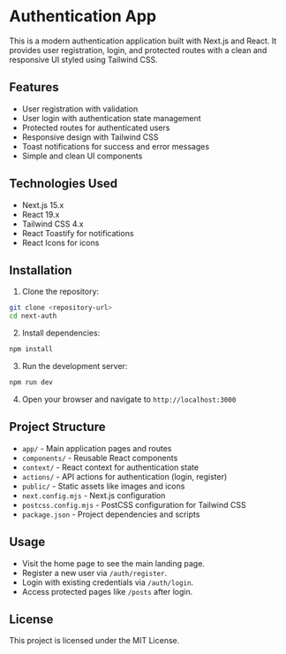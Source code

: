 # Authentication App

This is a modern authentication application built with Next.js and React. It provides user registration, login, and protected routes with a clean and responsive UI styled using Tailwind CSS.

## Features

- User registration with validation
- User login with authentication state management
- Protected routes for authenticated users
- Responsive design with Tailwind CSS
- Toast notifications for success and error messages
- Simple and clean UI components

## Technologies Used

- Next.js 15.x
- React 19.x
- Tailwind CSS 4.x
- React Toastify for notifications
- React Icons for icons

## Installation

1. Clone the repository:

```bash
git clone <repository-url>
cd next-auth
```

2. Install dependencies:

```bash
npm install
```

3. Run the development server:

```bash
npm run dev
```

4. Open your browser and navigate to `http://localhost:3000`

## Project Structure

- `app/` - Main application pages and routes
- `components/` - Reusable React components
- `context/` - React context for authentication state
- `actions/` - API actions for authentication (login, register)
- `public/` - Static assets like images and icons
- `next.config.mjs` - Next.js configuration
- `postcss.config.mjs` - PostCSS configuration for Tailwind CSS
- `package.json` - Project dependencies and scripts

## Usage

- Visit the home page to see the main landing page.
- Register a new user via `/auth/register`.
- Login with existing credentials via `/auth/login`.
- Access protected pages like `/posts` after login.

## License

This project is licensed under the MIT License.
